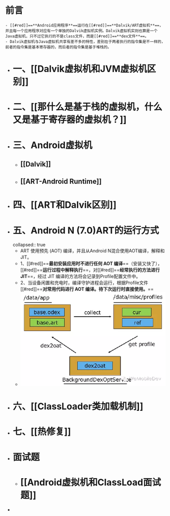 # 前言
	- [[#red]]==**Android应用程序**==运行在[[#red]]==**Dalvik/ART虚拟机**==，并且每一个应用程序对应有一个单独的Dalvik虚拟机实例。Dalvik虚拟机实则也算是一个Java虚拟机，只不过它执行的不是class文件，而是[[#red]]==**dex文件**==。
	- Dalvik虚拟机与Java虚拟机共享有差不多的特性，差别在于两者执行的指令集是不一样的，前者的指令集是基本寄存器的，而后者的指令集是基于堆栈的。
- # 一、[[Dalvik虚拟机和JVM虚拟机区别]]
- # 二、[[那什么是基于栈的虚拟机，什么又是基于寄存器的虚拟机？]]
- # 三、Android虚拟机
	- ## [[Dalvik]]
	- ## [[ART-Android Runtime]]
- # 四、[[ART和Dalvik区别]]
- # 五、Android N (7.0)ART的运行方式
  collapsed:: true
	- ART 使用预先 (AOT) 编译，并且从Android N混合使用AOT编译，解释和JIT。
	- 1、[[#red]]==**最初安装应用时不进行任何 AOT 编译**==（安装又快了），[[#red]]==**运行过程中解释执行**==，对[[#red]]==**经常执行的方法进行JIT**==，经过 JIT 编译的方法将会记录到Profile配置文件中。
	- 2、当设备闲置和充电时，编译守护进程会运行，根据Profile文件[[#red]]==**对常用代码进行 AOT 编译。待下次运行时直接使用。**==
	- ![image.png](../assets/image_1689667972197_0.png)
- # 六、[[ClassLoader类加载机制]]
- # 七、[[热修复]]
- # 面试题
	- # [[Android虚拟机和ClassLoad面试题]]
-